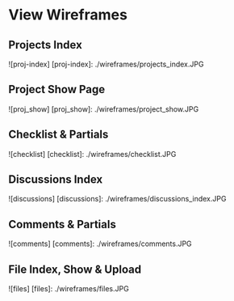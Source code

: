 # View Wireframes

<!-- ## Search Results
![search-results]
[search-results]: ./wireframes/search_results.png -->

## Projects Index
![proj-index]
[proj-index]: ./wireframes/projects_index.JPG


## Project Show Page
![proj_show]
[proj_show]: ./wireframes/project_show.JPG


## Checklist & Partials
![checklist]
[checklist]: ./wireframes/checklist.JPG

## Discussions Index
![discussions]
[discussions]: ./wireframes/discussions_index.JPG

## Comments & Partials
![comments]
[comments]: ./wireframes/comments.JPG

## File Index, Show & Upload
![files]
[files]: ./wireframes/files.JPG
